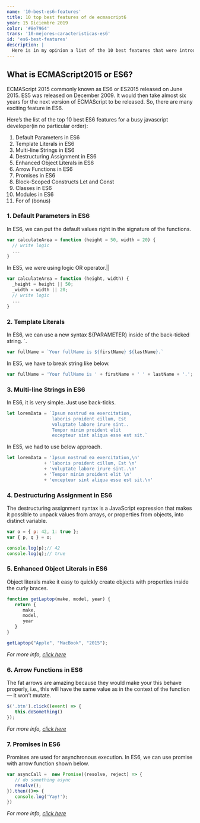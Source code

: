 ```yaml
---
name: '10-best-es6-features'
title: 10 top best features of de ecmascript6
year: 15 Diciembre 2019
color: '#8e7964'
trans: '10-mejores-caracteristicas-es6'
id: 'es6-best-features'
description: |
  Here is in my opinion a list of the 10 best features that were introduced in es6 the new javascript standard.
---
```


## What is ECMAScript2015 or ES6?

ECMAScript 2015 commonly known as ES6 or ES2015 released on June 2015. ES5 was released on December 2009. It would then take almost six years for the next version of ECMAScript to be released. So, there are many exciting feature in ES6.

Here’s the list of the top 10 best ES6 features for a busy javascript developer(in no particular order):

1. Default Parameters in ES6
2. Template Literals in ES6
3. Multi-line Strings in ES6
4. Destructuring Assignment in ES6
5. Enhanced Object Literals in ES6
6. Arrow Functions in ES6
7. Promises in ES6
8. Block-Scoped Constructs Let and Const
9. Classes in ES6
10. Modules in ES6
11. For of (bonus)


### 1. Default Parameters in ES6

In ES6, we can put the default values right in the signature of the functions.

```javascript
var calculateArea = function (height = 50, width = 20) {
  // write logic
  ...
}
```

In ES5, we were using logic OR operator.<inline-code>||</inline-code>

```javascript
var calculateArea = function (height, width) {
  _height = height || 50;
  _width = width || 20;
  // write logic
  ...
}
```

### 2. Template Literals

 In ES6, we can use a new syntax <inline-code>${PARAMETER}</inline-code> inside of the back-ticked string. <inline-code>`</inline-code>.

```javascript
var fullName = `Your fullName is ${firstName} ${lastName}.`
```

In ES5, we have to break string like below.

```javascript
var fullName = 'Your fullName is ' + firstName + ' ' + lastName + '.';
```

### 3. Multi-line Strings in ES6

In ES6, it is very simple. Just use back-ticks.

```javascript
let loremData = `Ipsum nostrud ea exercitation,
                 laboris proident cillum, Est 
                 voluptate labore irure sint..
                 Tempor minim proident elit 
                 excepteur sint aliqua esse est sit.`
```

In ES5, we had to use below approach.

```javascript
let loremData = 'Ipsum nostrud ea exercitation,\n'
              + 'laboris proident cillum, Est \n'
              + 'voluptate labore irure sint..\n'
              + 'Tempor minim proident elit \n'
              + 'excepteur sint aliqua esse est sit.\n'
```

### 4. Destructuring Assignment in ES6

The destructuring assignment syntax is a JavaScript expression that makes it possible to unpack values from arrays, or properties from objects, into distinct variable.

```javascript
var o = { p: 42, 1: true };
var { p, q } = o;

console.log(p);// 42
console.log(q);// true
```

### 5. Enhanced Object Literals in ES6

Object literals make it easy to quickly create objects with properties inside the curly braces.

```javascript
function getLaptop(make, model, year) {
   return {
      make,
      model,
      year
   }
}

getLaptop("Apple", "MacBook", "2015");
```
*For more info, [click here](https://dev.to/sarah_chima/enhanced-object-literals-in-es6-a9d)*

### 6. Arrow Functions in ES6

The fat arrows are amazing because they would make your this behave properly, i.e., this will have the same value as in the context of the function— it won’t mutate.

```javascript
$('.btn').click((event) => {   
   this.doSomething() 
});
```

*For more info, [click here](https://developer.mozilla.org/en/docs/Web/JavaScript/Reference/Functions/Arrow_functions)*

### 7. Promises in ES6

Promises are used for asynchronous execution. In ES6, we can use promise with arrow function shown below.

```javascript
var asyncCall =  new Promise((resolve, reject) => {
   // do something async 
   resolve();
}).then(()=> {   
   console.log('Yay!');
})
```

*For more info, [click here](https://developer.mozilla.org/en-US/docs/Web/JavaScript/Reference/Global_Objects/Promise)*